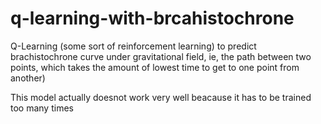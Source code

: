 # q-learning-with-brcahistochrone
Q-Learning (some sort of reinforcement learning) to predict brachistochrone curve under gravitational field, ie, the path between two points, which takes the amount of lowest time to get to one point from another)


This model actually doesnot work very well beacause it has to be trained too many times
